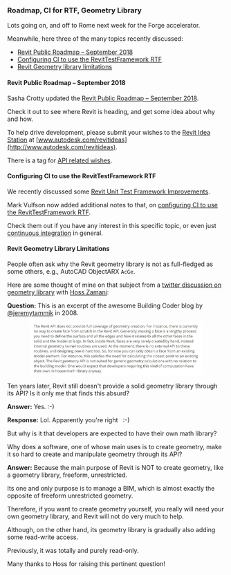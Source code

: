<head>
<meta http-equiv="Content-Type" content="text/html; charset=utf-8">
<link rel="stylesheet" type="text/css" href="bc.css">
<script src="run_prettify.js" type="text/javascript"></script>
<!--
<script src="https://google-code-prettify.googlecode.com/svn/loader/run_prettify.js" type="text/javascript"></script>
-->
</head>

<!---

- Sasha Crotty updated the [Revit Public Roadmap &ndash; September 2018](http://blogs.autodesk.com/revit/2018/09/14/revit-public-roadmap-september-2018)

&ndash; Configuring CI to use the RevittestFramework](https://github.com/upcodes/RevitTestFramework/blob/mark/Revit2019/docs/using_with_ci.md)
We recently discussed some [Revit Unit Test Framework Improvements](http://thebuildingcoder.typepad.com/blog/2018/08/revit-unit-test-framework-improvements.html).
Mark Vulfson now added some very informative additional notes on [Configuring CI to use the RevittestFramework](https://github.com/upcodes/RevitTestFramework/blob/mark/Revit2019/docs/using_with_ci.md).
Check them out if you have any ioterest in this topic.

- geometry library in addition to revit
a little [twitter discussion](https://twitter.com/HossZamani/status/1035128771735474179) on geometry library 
with [Hoss Zamani](https://twitter.com/HossZamani)
Q: This is an excerpt of the awesome Building Coder blog by @jeremytammik in 2008. 10 years from this post Revit still doesn't provide a solid Geometry library through its API? Is it only me that finds this absurd?
img/readonlygeometrylibrary.jpg
A: Yes.  :-)
R: Lol. Apparently you're right 🙂 But why is that, that the developers are expected to have their own math library? Why a software that one of its main uses is to create geometry, makes it so hard to create & manipulate geometry through its API?
A: because the main purpose is NOT to create geometry, like a geometry library, freeform, unrestricted. the one and only purpose is to manage a BIM, which is almost exactly the opposite of freeform unrestricted geometry.
therefore, if you want to create geometry yourself, you really will need your own geometry library, and revit will not do very much to help. although its geometry library is gradually also adding some read-write access... previously, it was totally and purely read-only...

 #RevitAPI @AutodeskRevit #bim #dynamobim @AutodeskForge #ForgeDevCon 

Lots going on, and off to Rome next week for the Forge accelerator.
Meanwhile, here three of the many topics recently discussed
&ndash; Revit Public Roadmap &ndash; September 2018](#2) 
&ndash; Configuring CI to use the RevitTestFramework RTF
&ndash; Revit Geometry library limitations...

-->

### Roadmap, CI for RTF, Geometry Library

Lots going on, and off to Rome next week for the Forge accelerator.

Meanwhile, here three of the many topics recently discussed:

- [Revit Public Roadmap &ndash; September 2018](#2) 
- [Configuring CI to use the RevitTestFramework RTF](#3) 
- [Revit Geometry library limitations](#4) 


#### <a name="2"></a> Revit Public Roadmap &ndash; September 2018

Sasha Crotty updated the [Revit Public Roadmap &ndash; September 2018](http://blogs.autodesk.com/revit/2018/09/14/revit-public-roadmap-september-2018).

Check it out to see where Revit is heading, and get some idea about why and how.

To help drive development, please submit your wishes to the [Revit Idea Station](https://forums.autodesk.com/t5/revit-ideas/idb-p/302) at [www.autodesk.com/revitideas](http://www.autodesk.com/revitideas).

There is a tag for [API related wishes](https://forums.autodesk.com/t5/revit-ideas/idb-p/302/label-name/api).


#### <a name="3"></a> Configuring CI to use the RevitTestFramework RTF

We recently discussed
some [Revit Unit Test Framework Improvements](http://thebuildingcoder.typepad.com/blog/2018/08/revit-unit-test-framework-improvements.html).

Mark Vulfson now added additional notes to that,
on [configuring CI to use the RevitTestFramework RTF](https://github.com/upcodes/RevitTestFramework/blob/mark/Revit2019/docs/using_with_ci.md).

Check them out if you have any interest in this specific topic, or even
just [continuous integration](https://en.wikipedia.org/wiki/Continuous_integration) in general.


#### <a name="4"></a> Revit Geometry Library Limitations

People often ask why the Revit geometry library is not as full-fledged as some others, e.g., AutoCAD ObjectARX `AcGe`.

Here are some thought of mine on that subject from 
a [twitter discussion on geometry library](https://twitter.com/HossZamani/status/1035128771735474179) 
with [Hoss Zamani](https://twitter.com/HossZamani):

**Question:** This is an excerpt of the awesome Building Coder blog
by [@jeremytammik](https://twitter.com/jeremytammik) in 2008.

<center>
<img src="img/readonlygeomliblimitation2008.jpg" alt="Read-only geometry library limitation in 2008" width="400">
</center>

Ten years later, Revit still doesn't provide a solid geometry library through its API? Is it only me that finds this absurd?

**Answer:** Yes.  :-)

**Response:** Lol. Apparently you're right &nbsp; :-)

But why is it that developers are expected to have their own math library?

Why does a software, one of whose main uses is to create geometry, make it so hard to create and manipulate geometry through its API?

**Answer:** Because the main purpose of Revit is NOT to create geometry, like a geometry library, freeform, unrestricted.

Its one and only purpose is to manage a BIM, which is almost exactly the opposite of freeform unrestricted geometry.

Therefore, if you want to create geometry yourself, you really will need your own geometry library, and Revit will not do very much to help.

Although, on the other hand, its geometry library is gradually also adding some read-write access.

Previously, it was totally and purely read-only.

Many thanks to Hoss for raising this pertinent question!
